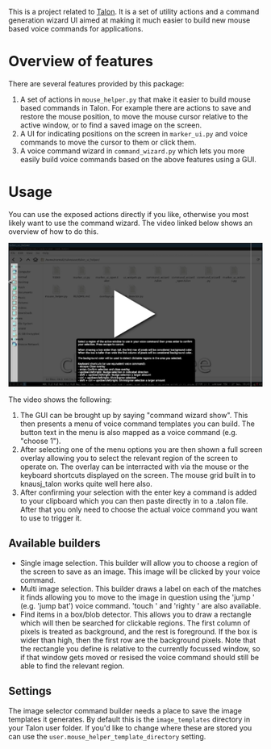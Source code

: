 This is a project related to [Talon](https://talonvoice.com/). It is a set of utility actions and a command generation wizard UI aimed at making it much easier to build new mouse based voice commands for applications.

# Overview of features

There are several features provided by this package:

1. A set of actions in `mouse_helper.py` that make it easier to build mouse based commands in Talon. For example there are actions to save and restore the mouse position, to move the mouse cursor relative to the active window, or to find a saved image on the screen.
2. A UI for indicating positions on the screen in `marker_ui.py` and voice commands to move the cursor to them or click them.
3. A voice command wizard in `command_wizard.py` which lets you more easily build voice commands based on the above features using a GUI.

# Usage

You can use the exposed actions directly if you like, otherwise you most likely want to use the command wizard. The video linked below shows an overview of how to do this.

[![Demonstration video](docs/video-demo-thumb.png)](https://talon-ui-helper.s3.ap-southeast-2.amazonaws.com/talon-ui-helper-demo.webm)

The video shows the following:

1. The GUI can be brought up by saying "command wizard show". This then presents a menu of voice command templates you can build. The button text in the menu is also mapped as a voice command (e.g. "choose 1").
2. After selecting one of the menu options you are then shown a full screen overlay allowing you to select the relevant region of the screen to operate on. The overlay can be interracted with via the mouse or the keyboard shortcuts displayed on the screen. The mouse grid built in to knausj\_talon works quite well here also.
3. After confirming your selection with the enter key a command is added to your clipboard which you can then paste directly in to a .talon file. After that you only need to choose the actual voice command you want to use to trigger it.

## Available builders

* Single image selection. This builder will allow you to choose a region of the screen to save as an image. This image will be clicked by your voice command.
* Multi image selection. This builder draws a label on each of the matches it finds allowing you to move to the image in question using the 'jump <label>' (e.g. 'jump bat') voice command. 'touch <label>' and 'righty <label>' are also available.
* Find items in a box/blob detector. This allows you to draw a rectangle which will then be searched for clickable regions. The first column of pixels is treated as background, and the rest is foreground. If the box is wider than high, then the first row are the background pixels. Note that the rectangle you define is relative to the currently focussed window, so if that window gets moved or resised the voice command should still be able to find the relevant region.

## Settings

The image selector command builder needs a place to save the image templates it generates. By default this is the `image_templates` directory in your Talon user folder. If you'd like to change where these are stored you can use the `user.mouse_helper_template_directory` setting.
